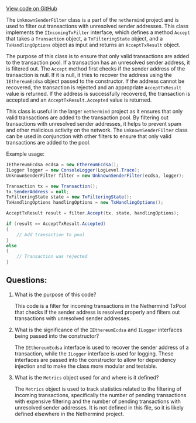 [View code on GitHub](https://github.com/nethermindeth/nethermind/Nethermind.TxPool/Filters/UnknownSenderFilter.cs)

The `UnknownSenderFilter` class is a part of the `nethermind` project and is used to filter out transactions with unresolved sender addresses. This class implements the `IIncomingTxFilter` interface, which defines a method `Accept` that takes a `Transaction` object, a `TxFilteringState` object, and a `TxHandlingOptions` object as input and returns an `AcceptTxResult` object.

The purpose of this class is to ensure that only valid transactions are added to the transaction pool. If a transaction has an unresolved sender address, it is filtered out. The `Accept` method first checks if the sender address of the transaction is null. If it is null, it tries to recover the address using the `IEthereumEcdsa` object passed to the constructor. If the address cannot be recovered, the transaction is rejected and an appropriate `AcceptTxResult` value is returned. If the address is successfully recovered, the transaction is accepted and an `AcceptTxResult.Accepted` value is returned.

This class is useful in the larger `nethermind` project as it ensures that only valid transactions are added to the transaction pool. By filtering out transactions with unresolved sender addresses, it helps to prevent spam and other malicious activity on the network. The `UnknownSenderFilter` class can be used in conjunction with other filters to ensure that only valid transactions are added to the pool.

Example usage:

```csharp
IEthereumEcdsa ecdsa = new EthereumEcdsa();
ILogger logger = new ConsoleLogger(LogLevel.Trace);
UnknownSenderFilter filter = new UnknownSenderFilter(ecdsa, logger);

Transaction tx = new Transaction();
tx.SenderAddress = null;
TxFilteringState state = new TxFilteringState();
TxHandlingOptions handlingOptions = new TxHandlingOptions();

AcceptTxResult result = filter.Accept(tx, state, handlingOptions);

if (result == AcceptTxResult.Accepted)
{
    // Add transaction to pool
}
else
{
    // Transaction was rejected
}
```
## Questions: 
 1. What is the purpose of this code?
    
    This code is a filter for incoming transactions in the Nethermind TxPool that checks if the sender address is resolved properly and filters out transactions with unresolved sender addresses.

2. What is the significance of the `IEthereumEcdsa` and `ILogger` interfaces being passed into the constructor?
    
    The `IEthereumEcdsa` interface is used to recover the sender address of a transaction, while the `ILogger` interface is used for logging. These interfaces are passed into the constructor to allow for dependency injection and to make the class more modular and testable.

3. What is the `Metrics` object used for and where is it defined?
    
    The `Metrics` object is used to track statistics related to the filtering of incoming transactions, specifically the number of pending transactions with expensive filtering and the number of pending transactions with unresolved sender addresses. It is not defined in this file, so it is likely defined elsewhere in the Nethermind project.